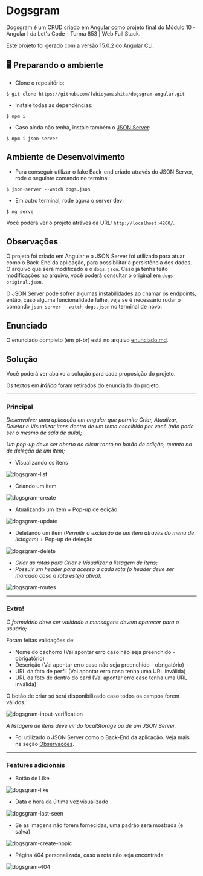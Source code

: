 # Dogsgram

Dogsgram é um CRUD criado em Angular como projeto final do Módulo 10 - Angular I da Let's Code - Turma 853 | Web Full Stack.

Este projeto foi gerado com a versão 15.0.2 do [Angular CLI](https://github.com/angular/angular-cli).

## 🖥️ Preparando o ambiente

- Clone o repositório:

```
$ git clone https://github.com/fabioyamashita/dogsgram-angular.git
```

- Instale todas as dependências:

```
$ npm i
```

- Caso ainda não tenha, instale também o [JSON Server](https://www.npmjs.com/package/json-server):

```
$ npm i json-server
```

## Ambiente de Desenvolvimento

- Para conseguir utilizar o fake Back-end criado através do JSON Server, rode o seguinte comando no terminal:

```
$ json-server --watch dogs.json
```

- Em outro terminal, rode agora o server dev:

```
$ ng serve
```

Você poderá ver o projeto atráves da URL: `http://localhost:4200/`.

## Observações

O projeto foi criado em Angular e o JSON Server foi utilizado para atuar como o Back-End da aplicação, para possibilitar a persistência dos dados. O arquivo que será modificado é o `dogs.json`. Caso já tenha feito modificações no arquivo, você poderá consultar o original em `dogs-original.json`.

O JSON Server pode sofrer algumas instabilidades ao chamar os endpoints, então, caso alguma funcionalidade falhe, veja se é necessário rodar o comando `json-server --watch dogs.json` no terminal de novo.

## Enunciado

O enunciado completo (em pt-br) está no arquivo [enunciado.md](https://github.com/fabioyamashita/dogsgram-angular/blob/main/enunciado.md).

## Solução

Você poderá ver abaixo a solução para cada proposição do projeto. 

Os textos em ***itálico*** foram retirados do enunciado do projeto.

<hr>

### Principal

*Desenvolver uma aplicação em angular que permita Criar, Atualizar, Deletar e Visualizar itens dentro de um tema escolhido por você (não pode ser o mesmo de sala de aula);*

*Um pop-up deve ser aberto ao clicar tanto no botão de edição, quanto no de deleção de um item;*

- Visualizando os itens  
  
![dogsgram-list](https://user-images.githubusercontent.com/98363297/207473989-6df11c6e-909d-45a9-99f1-d2e6ca8ec8fa.gif)

- Criando um item  

![dogsgram-create](https://user-images.githubusercontent.com/98363297/207473998-1f1e1a4a-f8bd-4f25-8ad5-053817a99ce7.gif)

- Atualizando um item + Pop-up de edição  

![dogsgram-update](https://user-images.githubusercontent.com/98363297/207474777-85ee8a04-77b7-4cae-b44b-7d06207efa40.gif)

- Deletando um item (*Permitir a exclusão de um item através do menu de listagem*) + Pop-up de deleção  

![dogsgram-delete](https://user-images.githubusercontent.com/98363297/207474793-42c5ecc5-0d51-4034-bb95-83dab9dd5189.gif)

- *Criar as rotas para Criar e Visualizar a listagem de itens;*
- *Possuir um header para acesso a cada rota (o header deve ser marcado caso a rota esteja ativa);*  

![dogsgram-routes](https://user-images.githubusercontent.com/98363297/207476238-4991fd34-b420-484d-a905-f287956d6b5e.gif)

<hr>

### Extra!

*O formulário deve ser validado e mensagens devem aparecer para o usuário;*

Foram feitas validações de:
- Nome do cachorro (Vai apontar erro caso não seja preenchido - obrigatório)
- Descrição (Vai apontar erro caso não seja preenchido - obrigatório)
- URL da foto de perfil (Vai apontar erro caso tenha uma URL inválida)
- URL da foto de dentro do card (Vai apontar erro caso tenha uma URL inválida)

O botão de criar só será disponibilizado caso todos os campos forem válidos.  

![dogsgram-input-verification](https://user-images.githubusercontent.com/98363297/207476526-509c85dc-5319-4d15-b41e-4950e5643c1d.gif)

*A listagem de itens deve vir do localStorage ou de um JSON Server.*
- Foi utilizado o JSON Server como o Back-End da aplicação. Veja mais na seção [Observações](#observações).

<hr>

### Features adicionais
- Botão de Like  

![dogsgram-like](https://user-images.githubusercontent.com/98363297/207476623-d17b42e1-da0d-4410-8f41-122e9fa850fe.gif)

- Data e hora da última vez visualizado  

![dogsgram-last-seen](https://user-images.githubusercontent.com/98363297/207476658-f10ef347-05b2-4f93-b8e9-66bd671593d8.gif)

- Se as imagens não forem fornecidas, uma padrão será mostrada (e salva)  

![dogsgram-create-nopic](https://user-images.githubusercontent.com/98363297/207476673-71e475af-8497-4597-8b0c-52a344d7b753.gif)

- Página 404 personalizada, caso a rota não seja encontrada  

![dogsgram-404](https://user-images.githubusercontent.com/98363297/207477758-1891f647-2c17-44b2-9921-da77aace5e76.gif)

